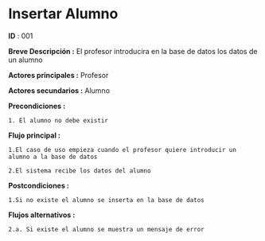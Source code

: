 # **Insertar Alumno**

**ID** : 001

**Breve Descripción :** El profesor introducira en la base de datos los datos de un alumno


**Actores principales :** Profesor

**Actores secundarios :** Alumno

**Precondiciones :** 

	1. El alumno no debe existir


**Flujo principal :**

	1.El caso de uso empieza cuando el profesor quiere introducir un alumno a la base de datos

	2.El sistema recibe los datos del alumno


**Postcondiciones :**

	1.Si no existe el alumno se inserta en la base de datos


**Flujos alternativos :**

	2.a. Si existe el alumno se muestra un mensaje de error




